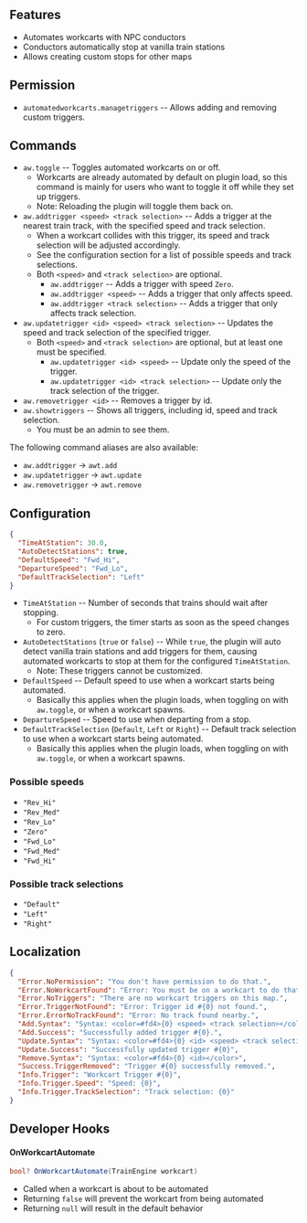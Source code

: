## Features

- Automates workcarts with NPC conductors
- Conductors automatically stop at vanilla train stations
- Allows creating custom stops for other maps

## Permission

- `automatedworkcarts.managetriggers` -- Allows adding and removing custom triggers.

## Commands

- `aw.toggle` -- Toggles automated workcarts on or off.
  - Workcarts are already automated by default on plugin load, so this command is mainly for users who want to toggle it off while they set up triggers.
  - Note: Reloading the plugin will toggle them back on.
- `aw.addtrigger <speed> <track selection>` -- Adds a trigger at the nearest train track, with the specified speed and track selection.
  - When a workcart collides with this trigger, its speed and track selection will be adjusted accordingly.
  - See the configuration section for a list of possible speeds and track selections.
  - Both `<speed>` and `<track selection>` are optional.
    - `aw.addtrigger` -- Adds a trigger with speed `Zero`.
    - `aw.addtrigger <speed>` -- Adds a trigger that only affects speed.
    - `aw.addtrigger <track selection>` -- Adds a trigger that only affects track selection.
- `aw.updatetrigger <id> <speed> <track selection>` -- Updates the speed and track selection of the specified trigger.
  - Both `<speed>` and `<track selection>` are optional, but at least one must be specified.
    - `aw.updatetrigger <id> <speed>` -- Update only the speed of the trigger.
    - `aw.updatetrigger <id> <track selection>` -- Update only the track selection of the trigger.
- `aw.removetrigger <id>` -- Removes a trigger by id.
- `aw.showtriggers` -- Shows all triggers, including id, speed and track selection.
  - You must be an admin to see them.

The following command aliases are also available:
- `aw.addtrigger` -> `awt.add`
- `aw.updatetrigger` -> `awt.update`
- `aw.removetrigger` -> `awt.remove`

## Configuration

```json
{
  "TimeAtStation": 30.0,
  "AutoDetectStations": true,
  "DefaultSpeed": "Fwd_Hi",
  "DepartureSpeed": "Fwd_Lo",
  "DefaultTrackSelection": "Left"
}
```

- `TimeAtStation` -- Number of seconds that trains should wait after stopping.
  - For custom triggers, the timer starts as soon as the speed changes to zero.
- `AutoDetectStations` (`true` or `false`) -- While `true`, the plugin will auto detect vanilla train stations and add triggers for them, causing automated workcarts to stop at them for the configured `TimeAtStation`.
  - Note: These triggers cannot be customized.
- `DefaultSpeed` -- Default speed to use when a workcart starts being automated.
  - Basically this applies when the plugin loads, when toggling on with `aw.toggle`, or when a workcart spawns.
- `DepartureSpeed` -- Speed to use when departing from a stop.
- `DefaultTrackSelection` (`Default`, `Left` or `Right`) -- Default track selection to use when a workcart starts being automated.
  - Basically this applies when the plugin loads, when toggling on with `aw.toggle`, or when a workcart spawns.

### Possible speeds
- `"Rev_Hi"`
- `"Rev_Med"`
- `"Rev_Lo"`
- `"Zero"`
- `"Fwd_Lo"`
- `"Fwd_Med"`
- `"Fwd_Hi"`

### Possible track selections
- `"Default"`
- `"Left"`
- `"Right"`

## Localization

```json
{
  "Error.NoPermission": "You don't have permission to do that.",
  "Error.NoWorkcartFound": "Error: You must be on a workcart to do that.",
  "Error.NoTriggers": "There are no workcart triggers on this map.",
  "Error.TriggerNotFound": "Error: Trigger id #{0} not found.",
  "Error.ErrorNoTrackFound": "Error: No track found nearby.",
  "Add.Syntax": "Syntax: <color=#fd4>{0} <speed> <track selection></color>\nSpeeds: {1}\nTrack selections: {2}",
  "Add.Success": "Successfully added trigger #{0}.",
  "Update.Syntax": "Syntax: <color=#fd4>{0} <id> <speed> <track selection></color>\nSpeeds: {1}\nTrack selections: {2}",
  "Update.Success": "Successfully updated trigger #{0}",
  "Remove.Syntax": "Syntax: <color=#fd4>{0} <id></color>",
  "Success.TriggerRemoved": "Trigger #{0} successfully removed.",
  "Info.Trigger": "Workcart Trigger #{0}",
  "Info.Trigger.Speed": "Speed: {0}",
  "Info.Trigger.TrackSelection": "Track selection: {0}"
}
```

## Developer Hooks

#### OnWorkcartAutomate

```csharp
bool? OnWorkcartAutomate(TrainEngine workcart)
```

- Called when a workcart is about to be automated
- Returning `false` will prevent the workcart from being automated
- Returning `null` will result in the default behavior
